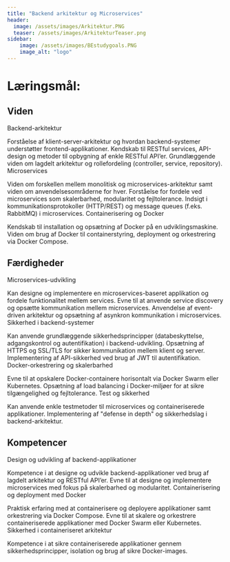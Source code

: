 ```yaml
---
title: "Backend arkitektur og Microservices"
header:
  image: /assets/images/Arkitektur.PNG
  teaser: /assets/images/ArkitekturTeaser.png
sidebar:
    image: /assets/images/BEstudygoals.PNG
    image_alt: "logo"
---
```


<h1>Læringsmål: </h1>

<h2>Viden</h2>
Backend-arkitektur

Forståelse af klient-server-arkitektur og hvordan backend-systemer understøtter frontend-applikationer.
Kendskab til RESTful services, API-design og metoder til opbygning af enkle RESTful API’er.
Grundlæggende viden om lagdelt arkitektur og rollefordeling (controller, service, repository).
Microservices

Viden om forskellen mellem monolitisk og microservices-arkitektur samt viden om anvendelsesområderne for hver.
Forståelse for fordele ved microservices som skalerbarhed, modularitet og fejltolerance.
Indsigt i kommunikationsprotokoller (HTTP/REST) og message queues (f.eks. RabbitMQ) i microservices.
Containerisering og Docker

Kendskab til installation og opsætning af Docker på en udviklingsmaskine.
Viden om brug af Docker til containerstyring, deployment og orkestrering via Docker Compose.

<h2>Færdigheder</h2>
Microservices-udvikling

Kan designe og implementere en microservices-baseret applikation og fordele funktionalitet mellem services.
Evne til at anvende service discovery og opsætte kommunikation mellem microservices.
Anvendelse af event-driven arkitektur og opsætning af asynkron kommunikation i microservices.
Sikkerhed i backend-systemer

Kan anvende grundlæggende sikkerhedsprincipper (databeskyttelse, adgangskontrol og autentifikation) i backend-udvikling.
Opsætning af HTTPS og SSL/TLS for sikker kommunikation mellem klient og server.
Implementering af API-sikkerhed ved brug af JWT til autentifikation.
Docker-orkestrering og skalerbarhed

Evne til at opskalere Docker-containere horisontalt via Docker Swarm eller Kubernetes.
Opsætning af load balancing i Docker-miljøer for at sikre tilgængelighed og fejltolerance.
Test og sikkerhed

Kan anvende enkle testmetoder til microservices og containeriserede applikationer.
Implementering af "defense in depth" og sikkerhedslag i backend-arkitektur.

<h2>Kompetencer</h2>
Design og udvikling af backend-applikationer

Kompetence i at designe og udvikle backend-applikationer ved brug af lagdelt arkitektur og RESTful API’er.
Evne til at designe og implementere microservices med fokus på skalerbarhed og modularitet.
Containerisering og deployment med Docker

Praktisk erfaring med at containerisere og deployere applikationer samt orkestrering via Docker Compose.
Evne til at skalere og orkestrere containeriserede applikationer med Docker Swarm eller Kubernetes.
Sikkerhed i containeriseret arkitektur

Kompetence i at sikre containeriserede applikationer gennem sikkerhedsprincipper, isolation og brug af sikre Docker-images.
